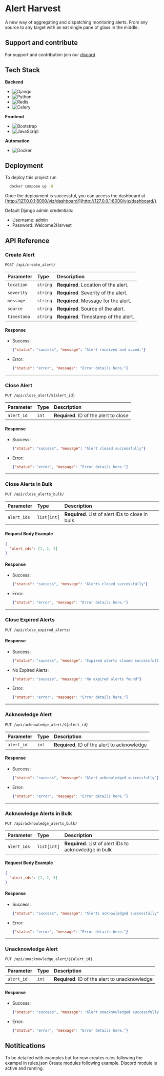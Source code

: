 # Alert Harvest

A new way of aggregating and dispatching monitoring alerts.
From any source to any target with an eat single pane of glass in the middle.

## Support and contribute

For support and contribution join our [discord](https://discord.gg/hduVhv7VaA)

## Tech Stack

**Backend**
- ![Django](https://img.shields.io/badge/Django-5.0-green?logo=django)
- ![Python](https://img.shields.io/badge/Python-3.12-blue?logo=python)
- ![Redis](https://img.shields.io/badge/Redis-7.3.2-red?logo=redis)
- ![Celery](https://img.shields.io/badge/Celery-5.3.6-blue?logo=celery)

**Frontend**
- ![Bootstrap](https://img.shields.io/badge/Bootstrap-5.0-blueviolet?logo=bootstrap)
- ![JavaScript](https://img.shields.io/badge/JavaScript-yellow?logo=javascript)

**Automation**
- ![Docker](https://img.shields.io/badge/Docker-blue?logo=docker)

## Deployment

To deploy this project run

```bash
  docker compose up -d
```
Once the deployment is successful, you can access the dashboard at [http://127.0.0.1:8000/viz/dashboard/](http://127.0.0.1:8000/viz/dashboard/).

Default Django admin credentials:

- Username: admin
- Password: Welcome2Harvest

## API Reference

### Create Alert

`POST /api/create_alert/`

| Parameter    | Type     | Description                               |
| :----------- | :------- | :---------------------------------------- |
| `location`   | `string` | **Required**. Location of the alert.      |
| `severity`   | `string` | **Required**. Severity of the alert.      |
| `message`    | `string` | **Required**. Message for the alert.      |
| `source`     | `string` | **Required**. Source of the alert.        |
| `timestamp`  | `string` | **Required**. Timestamp of the alert.     |

#### Response

- Success:

  ```json
  {"status": "success", "message": "Alert received and saved."}
  ```

- Error:

  ```json
  {"status": "error", "message": "Error details here."}
  ```

---

### Close Alert

`PUT /api/close_alert/${alert_id}`

| Parameter   | Type     | Description                       |
| :---------- | :------- | :-------------------------------- |
| `alert_id`  | `int`    | **Required**. ID of the alert to close |

#### Response

- Success:

  ```json
  {"status": "success", "message": "Alert closed successfully"}
  ```

- Error:

  ```json
  {"status": "error", "message": "Error details here."}
  ```

---

### Close Alerts in Bulk

`PUT /api/close_alerts_bulk/`

| Parameter      | Type       | Description                                     |
| :------------- | :--------- | :---------------------------------------------- |
| `alert_ids`    | `list[int]`| **Required**. List of alert IDs to close in bulk |

#### Request Body Example

```json
{
  "alert_ids": [1, 2, 3]
}
```

#### Response

- Success:

  ```json
  {"status": "success", "message": "Alerts closed successfully"}
  ```

- Error:

  ```json
  {"status": "error", "message": "Error details here."}
  ```

---

### Close Expired Alerts

`PUT /api/close_expired_alerts/`

#### Response

- Success:

  ```json
  {"status": "success", "message": "Expired alerts closed successfully"}
  ```

- No Expired Alerts:

  ```json
  {"status": "success", "message": "No expired alerts found"}
  ```

- Error:

  ```json
  {"status": "error", "message": "Error details here."}
  ```

---

### Acknowledge Alert

`PUT /api/acknowledge_alert/${alert_id}`

| Parameter   | Type     | Description                           |
| :---------- | :------- | :------------------------------------ |
| `alert_id`  | `int`    | **Required**. ID of the alert to acknowledge |

#### Response

- Success:

  ```json
  {"status": "success", "message": "Alert acknowledged successfully"}
  ```

- Error:

  ```json
  {"status": "error", "message": "Error details here."}
  ```

---

### Acknowledge Alerts in Bulk

`PUT /api/acknowledge_alerts_bulk/`

| Parameter      | Type       | Description                                           |
| :------------- | :--------- | :---------------------------------------------------- |
| `alert_ids`    | `list[int]`| **Required**. List of alert IDs to acknowledge in bulk |

#### Request Body Example

```json
{
  "alert_ids": [1, 2, 3]
}
```

#### Response

- Success:

  ```json
  {"status": "success", "message": "Alerts acknowledged successfully"}
  ```

- Error:

  ```json
  {"status": "error", "message": "Error details here."}
  ```

---

### Unacknowledge Alert

`PUT /api/unacknowledge_alert/${alert_id}`

| Parameter   | Type     | Description                             |
| :---------- | :------- | :-------------------------------------- |
| `alert_id`  | `int`    | **Required**. ID of the alert to unacknowledge |

#### Response

- Success:

  ```json
  {"status": "success", "message": "Alert unacknowledged successfully"}
  ```

- Error:

  ```json
  {"status": "error", "message": "Error details here."}
  ```

## Notitications

To be detailed with examples but for now creates rules following the exampel in rules.json
Create modules following example.
Discord module is active and running.

